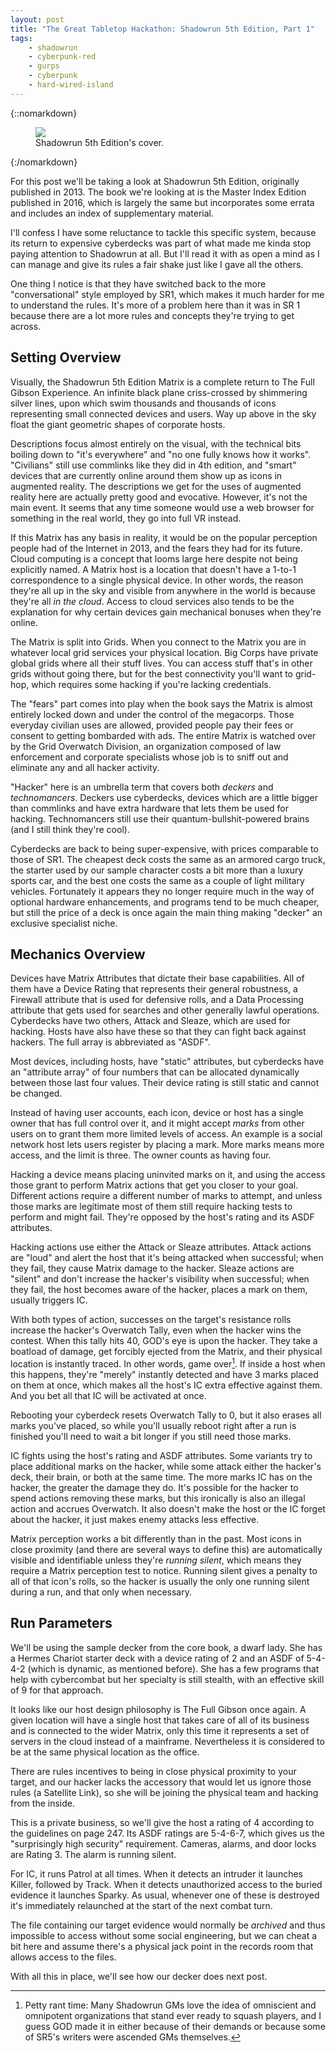 ```yaml
---
layout: post
title: "The Great Tabletop Hackathon: Shadowrun 5th Edition, Part 1"
tags:
    - shadowrun
    - cyberpunk-red
    - gurps
    - cyberpunk
    - hard-wired-island
---
```


{::nomarkdown}
<figure class="center">
   <img src="{{ "/assets/sr5-cover.png" | absolute_url }}"/>
   <figcaption>
    Shadowrun 5th Edition's cover.
   </figcaption>
</figure>
{:/nomarkdown}

For this post we'll be taking a look at Shadowrun 5th Edition, originally
published in 2013. The book we're looking at is the Master Index Edition
published in 2016, which is largely the same but incorporates some errata and
includes an index of supplementary material.

I'll confess I have some reluctance to tackle this specific system, because its
return to expensive cyberdecks was part of what made me kinda stop paying
attention to Shadowrun at all. But I'll read it with as open a mind as I can
manage and give its rules a fair shake just like I gave all the others.

One thing I notice is that they have switched back to the more "conversational"
style employed by SR1, which makes it much harder for me to understand the
rules. It's more of a problem here than it was in SR 1 because there are a lot
more rules and concepts they're trying to get across.

## Setting Overview

Visually, the Shadowrun 5th Edition Matrix is a complete return to The Full
Gibson Experience. An infinite black plane criss-crossed by shimmering silver
lines, upon which swim thousands and thousands of icons representing small
connected devices and users. Way up above in the sky float the giant geometric
shapes of corporate hosts.

Descriptions focus almost entirely on the visual, with the technical bits
boiling down to "it's everywhere" and "no one fully knows how it
works". "Civilians" still use commlinks like they did in 4th edition, and
"smart" devices that are currently online around them show up as icons in
augmented reality. The descriptions we get for the uses of augmented reality
here are actually pretty good and evocative. However, it's not the main
event. It seems that any time someone would use a web browser for something in
the real world, they go into full VR instead.

If this Matrix has any basis in reality, it would be on the popular perception
people had of the Internet in 2013, and the fears they had for its future. Cloud
computing is a concept that looms large here despite not being explicitly
named. A Matrix host is a location that doesn't have a 1-to-1 correspondence to
a single physical device. In other words, the reason they're all up in the sky
and visible from anywhere in the world is because they're all _in the
cloud_. Access to cloud services also tends to be the explanation for why
certain devices gain mechanical bonuses when they're online.

The Matrix is split into Grids. When you connect to the Matrix you are in
whatever local grid services your physical location. Big Corps have private
global grids where all their stuff lives. You can access stuff that's in other
grids without going there, but for the best connectivity you'll want to
grid-hop, which requires some hacking if you're lacking credentials.

The "fears" part comes into play when the book says the Matrix is almost
entirely locked down and under the control of the megacorps. Those everyday
civilian uses are allowed, provided people pay their fees or consent to getting
bombarded with ads. The entire Matrix is watched over by the Grid Overwatch
Division, an organization composed of law enforcement and corporate specialists
whose job is to sniff out and eliminate any and all hacker activity.

"Hacker" here is an umbrella term that covers both _deckers_ and
_technomancers_. Deckers use cyberdecks, devices which are a little bigger than
commlinks and have extra hardware that lets them be used for
hacking. Technomancers still use their quantum-bullshit-powered brains (and I
still think they're cool).

Cyberdecks are back to being super-expensive, with prices comparable to those of
SR1. The cheapest deck costs the same as an armored cargo truck, the starter
used by our sample character costs a bit more than a luxury sports car, and the
best one costs the same as a couple of light military vehicles. Fortunately it
appears they no longer require much in the way of optional hardware
enhancements, and programs tend to be much cheaper, but still the price of a
deck is once again the main thing making "decker" an exclusive specialist niche.

## Mechanics Overview

Devices have Matrix Attributes that dictate their base capabilities. All of them
have a Device Rating that represents their general robustness, a Firewall
attribute that is used for defensive rolls, and a Data Processing attribute that
gets used for searches and other generally lawful operations. Cyberdecks have
two others, Attack and Sleaze, which are used for hacking. Hosts have also have
these so that they can fight back against hackers. The full array is abbreviated
as "ASDF".

Most devices, including hosts, have "static" attributes, but cyberdecks have an
"attribute array" of four numbers that can be allocated dynamically between
those last four values. Their device rating is still static and cannot be
changed.

Instead of having user accounts, each icon, device or host has a single owner
that has full control over it, and it might accept _marks_ from other users on
to grant them more limited levels of access. An example is a social network host
lets users register by placing a mark. More marks means more access, and the
limit is three. The owner counts as having four.

Hacking a device means placing uninvited marks on it, and using the access those
grant to perform Matrix actions that get you closer to your goal. Different
actions require a different number of marks to attempt, and unless those marks
are legitimate most of them still require hacking tests to perform and might
fail. They're opposed by the host's rating and its ASDF attributes.

Hacking actions use either the Attack or Sleaze attributes. Attack actions are
"loud" and alert the host that it's being attacked when successful; when they
fail, they cause Matrix damage to the hacker. Sleaze actions are "silent" and
don't increase the hacker's visibility when successful; when they fail, the host
becomes aware of the hacker, places a mark on them, usually triggers IC.

With both types of action, successes on the target's resistance rolls increase
the hacker's Overwatch Tally, even when the hacker wins the contest. When this
tally hits 40, GOD's eye is upon the hacker. They take a boatload of damage, get
forcibly ejected from the Matrix, and their physical location is instantly
traced. In other words, game over[^1]. If inside a host when this happens,
they're "merely" instantly detected and have 3 marks placed on them at once,
which makes all the host's IC extra effective against them. And you bet all that
IC will be activated at once.

Rebooting your cyberdeck resets Overwatch Tally to 0, but it also erases all
marks you've placed, so while you'll usually reboot right after a run is
finished you'll need to wait a bit longer if you still need those marks.

IC fights using the host's rating and ASDF attributes. Some variants try to
place additional marks on the hacker, while some attack either the hacker's
deck, their brain, or both at the same time. The more marks IC has on the
hacker, the greater the damage they do. It's possible for the hacker to spend
actions removing these marks, but this ironically is also an illegal action and
accrues Overwatch. It also doesn't make the host or the IC forget about the
hacker, it just makes enemy attacks less effective.

Matrix perception works a bit differently than in the past. Most icons in close
proximity (and there are several ways to define this) are automatically visible
and identifiable unless they're _running silent_, which means they require a
Matrix perception test to notice. Running silent gives a penalty to all of that
icon's rolls, so the hacker is usually the only one running silent during a run,
and that only when necessary.

## Run Parameters

We'll be using the sample decker from the core book, a dwarf lady. She has a
Hermes Chariot starter deck with a device rating of 2 and an ASDF of 5-4-4-2
(which is dynamic, as mentioned before). She has a few programs that help with
cybercombat but her specialty is still stealth, with an effective skill of 9 for
that approach.

It looks like our host design philosophy is The Full Gibson once again. A given
location will have a single host that takes care of all of its business and is
connected to the wider Matrix, only this time it represents a set of servers in
the cloud instead of a mainframe. Nevertheless it is considered to be at the
same physical location as the office.

There are rules incentives to being in close physical proximity to your target,
and our hacker lacks the accessory that would let us ignore those rules (a
Satellite Link), so she will be joining the physical team and hacking from the
inside.

This is a private business, so we'll give the host a rating of 4 according to
the guidelines on page 247. Its ASDF ratings are 5-4-6-7, which gives us the
"surprisingly high security" requirement. Cameras, alarms, and door locks are
Rating 3. The alarm is running silent.

For IC, it runs Patrol at all times. When it detects an intruder it launches
Killer, followed by Track. When it detects unauthorized access to the buried
evidence it launches Sparky. As usual, whenever one of these is destroyed it's
immediately relaunched at the start of the next combat turn.

The file containing our target evidence would normally be _archived_ and thus
impossible to access without some social engineering, but we can cheat a bit
here and assume there's a physical jack point in the records room that allows
access to the files.

With all this in place, we'll see how our decker does next post.



[^1]: Petty rant time: Many Shadowrun GMs love the idea of omniscient and
omnipotent organizations that stand ever ready to squash players, and I guess
GOD made it in either because of their demands or because some of SR5's writers
were ascended GMs themselves.
